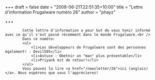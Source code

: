 
+++
draft = false
date = "2008-06-21T22:51:35+10:00"
title = "Lettre d'information Frugalware numéro 26"
author = "phayz"

+++

            Cette lettre d'information a pour but de vous tenir informé avec ce qu'il s'est passé récemment dans le monde Frugalware.<br />
            Dans ce numéro:
            <ul>
                <li>Les développeurs de Frugalware sont des personnes également! - Devil505</li>
                <li>Astuce - Obetnir un "man" plus présentable</li>
                <li>Priyank est de retour!</li>
            </ul>
            Vous pouvez la lire <a href="/newsletter/26">ici (anglais)</a>. Nous espérons que vous l'apprécierez!
            
        